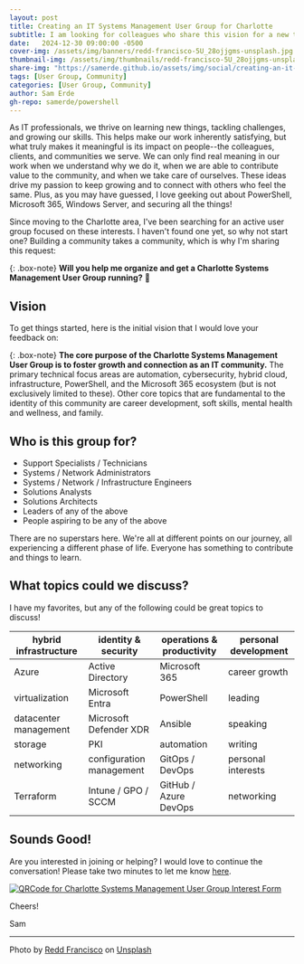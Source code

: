 ```yaml
---
layout: post
title: Creating an IT Systems Management User Group for Charlotte
subtitle: I am looking for colleagues who share this vision for a new tech community in CLT that focuses on cybersecurity, Microsoft 365, on-premises and cloud infrastructure, PowerShell, and personal growth!
date:   2024-12-30 09:00:00 -0500
cover-img: /assets/img/banners/redd-francisco-5U_28ojjgms-unsplash.jpg
thumbnail-img: /assets/img/thumbnails/redd-francisco-5U_28ojjgms-unsplash.jpg
share-img: "https://samerde.github.io/assets/img/social/creating-an-it-systems-management-user-group-for-charlotte.png"
tags: [User Group, Community]
categories: [User Group, Community]
author: Sam Erde
gh-repo: samerde/powershell
---
```


As IT professionals, we thrive on learning new things, tackling challenges, and growing our skills. This helps make our work inherently satisfying, but what truly makes it meaningful is its impact on people--the colleagues, clients, and communities we serve. We can only find real meaning in our work when we understand why we do it, when we are able to contribute value to the community, and when we take care of ourselves. These ideas drive my passion to keep growing and to connect with others who feel the same. Plus, as you may have guessed, I love geeking out about PowerShell, Microsoft 365, Windows Server, and securing all the things!

Since moving to the Charlotte area, I've been searching for an active user group focused on these interests. I haven't found one yet, so why not start one? Building a community takes a community, which is why I'm sharing this request:

{: .box-note}
**Will you help me organize and get a Charlotte Systems Management User Group running?** 🙏

## Vision

To get things started, here is the initial vision that I would love your feedback on:

{: .box-note}
**The core purpose of the Charlotte Systems Management User Group is to foster growth and connection as an IT community.** The primary technical focus areas are automation, cybersecurity, hybrid cloud, infrastructure, PowerShell, and the Microsoft 365 ecosystem (but is not exclusively limited to these). Other core topics that are fundamental to the identity of this community are career development, soft skills, mental health and wellness, and family.

## Who is this group for?

- Support Specialists / Technicians
- Systems / Network Administrators
- Systems / Network / Infrastructure Engineers
- Solutions Analysts
- Solutions Architects
- Leaders of any of the above
- People aspiring to be any of the above

There are no superstars here. We're all at different points on our journey, all experiencing a different phase of life. Everyone has something to contribute and things to learn.

## What topics could we discuss?

I have my favorites, but any of the following could be great topics to discuss!

| hybrid infrastructure | identity & security      | operations & productivity | personal development |
|-----------------------|--------------------------|---------------------------|----------------------|
| Azure                 | Active Directory         | Microsoft 365             | career growth        |
| virtualization        | Microsoft Entra          | PowerShell                | leading              |
| datacenter management | Microsoft Defender XDR   | Ansible                   | speaking             |
| storage               | PKI                      | automation                | writing              |
| networking            | configuration management | GitOps / DevOps           | personal interests   |
| Terraform             | Intune / GPO / SCCM      | GitHub / Azure DevOps     | networking           |

## Sounds Good!

Are you interested in joining or helping? I would love to continue the conversation! Please take two minutes to let me know [here](https://forms.office.com/r/zYrH0QFAbv).

[![QRCode for Charlotte Systems Management User Group Interest Form](https://samerde.github.io/assets/img/content/QRCode-for-Charlotte-Systems-Management-User-Group-Interest-Form.png)](https://forms.office.com/r/zYrH0QFAbv)

Cheers!

Sam

---

Photo by <a href="https://unsplash.com/@reddfrancisco?utm_content=creditCopyText&utm_medium=referral&utm_source=unsplash">Redd Francisco</a> on <a href="https://unsplash.com/photos/people-sitting-on-chair-5U_28ojjgms?utm_content=creditCopyText&utm_medium=referral&utm_source=unsplash">Unsplash</a>
